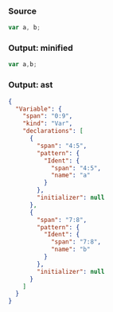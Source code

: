 ### Source
```js parse:stmt
var a, b;
```

### Output: minified
```js
var a,b;
```

### Output: ast
```json
{
  "Variable": {
    "span": "0:9",
    "kind": "Var",
    "declarations": [
      {
        "span": "4:5",
        "pattern": {
          "Ident": {
            "span": "4:5",
            "name": "a"
          }
        },
        "initializer": null
      },
      {
        "span": "7:8",
        "pattern": {
          "Ident": {
            "span": "7:8",
            "name": "b"
          }
        },
        "initializer": null
      }
    ]
  }
}
```
